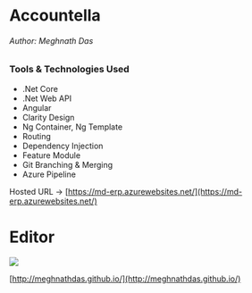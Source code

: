 # Accountella
###### Author: Meghnath Das

### Tools & Technologies Used
- .Net Core
- .Net Web API
- Angular
- Clarity Design
- Ng Container, Ng Template
- Routing
- Dependency Injection
- Feature Module
- Git Branching & Merging
- Azure Pipeline

Hosted URL -> [https://md-erp.azurewebsites.net/](https://md-erp.azurewebsites.net/)

# Editor

![](https://meghnathdas.github.io/public/images/MD_Logo_138X138.png)

[http://meghnathdas.github.io/](http://meghnathdas.github.io/)
